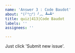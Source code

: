 ```yaml
---
name: 'Answer 3 : Code Baudot'
about: "(╯°□°）╯︵ ┻━┻"
title: quiz|413|Code Baudot
labels: ''
assignees: ''

---
```


Just click 'Submit new issue'.
